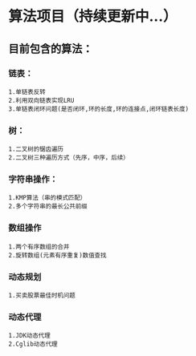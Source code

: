 # 算法项目（持续更新中...）
## 目前包含的算法：
  ### 链表：
    1.单链表反转
    2.利用双向链表实现LRU
    3.单链表闭环问题(是否闭环,环的长度,环的连接点,闭环链表长度)
  ### 树：
    1.二叉树的锯齿遍历
    2.二叉树三种遍历方式（先序，中序，后续）
  ### 字符串操作：
    1.KMP算法（串的模式匹配）
    2.多个字符串的最长公共前缀
  ### 数组操作
    1.两个有序数组的合并
    2.旋转数组(元素有序重复)数值查找
  ### 动态规划
    1.买卖股票最佳时机问题
  ### 动态代理
    1.JDK动态代理
    2.Cglib动态代理

